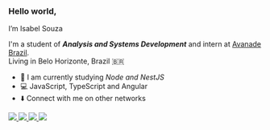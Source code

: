 ### Hello world, 
   I’m Isabel Souza


I'm a student of <b>*Analysis and Systems Development*</b> and intern at [Avanade Brazil](https://www.avanade.com/pt-br).<br>
Living in Belo Horizonte, Brazil 🇧🇷

- :pencil: I am currently studying *Node and NestJS*
- :computer: JavaScript, TypeScript and Angular
- :arrow_down: Connect with me on other networks

<div>
  <a href="contatobelsouza@gmail.com">
    <img src="https://img.shields.io/badge/-contatobelsouza@gmail.com-%23333?style=plastic-the-badge&logo=gmail&logoColor=red" target="_blank">
  </a>
  <a href="https://www.linkedin.com/in/souzabel/" target="blank">
    <img src="https://img.shields.io/badge/-Isabel Souza-%230077B5?style=plastic-the-badge&logo=linkedin&logoColor=white" target="_blank">
  </a>
   <a href="https://instagram.com/souzabel" target="_blank"><img src="https://img.shields.io/badge/-Souzabel-%23E4405F?style=plastic-the-badge&logo=instagram&logoColor=white" target="_blank">
  </a> 
      <a href="https://discord.com/channels/Souzabel#2501"_blank"><img src="https://img.shields.io/badge/Discord-7289DA?style=plastic-the-badge&logo=discord&logoColor=white" target="_blank">
  </a>
</div>
 
